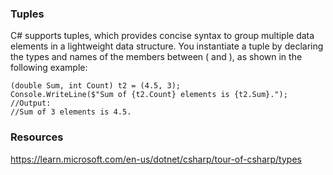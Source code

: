 ### Tuples
C# supports tuples, which provides concise syntax to 
group multiple data elements in a lightweight data 
structure. You instantiate a tuple by declaring the
types and names of the members between ( and ), as 
shown in the following example:

```
(double Sum, int Count) t2 = (4.5, 3);
Console.WriteLine($"Sum of {t2.Count} elements is {t2.Sum}.");
//Output:
//Sum of 3 elements is 4.5.
```

### Resources
https://learn.microsoft.com/en-us/dotnet/csharp/tour-of-csharp/types

